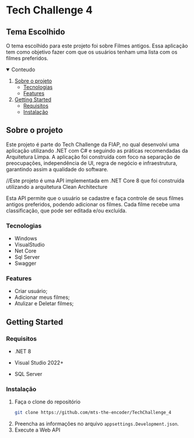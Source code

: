 # Tech Challenge 4

## Tema Escolhido

O tema escolhido para este projeto foi sobre Filmes antigos. Essa aplicação tem como objetivo fazer com que os usuários tenham uma lista com os filmes preferidos.

<details open="open">
  <summary>Conteudo</summary>
  <ol>
    <li>
      <a href="#sobre-o-projeto">Sobre o projeto</a>
      <ul>
        <li><a href="#built-with">Tecnologias</a></li>
        <li><a href="#features">Features</a></li>
      </ul>
    </li>
    <li>
      <a href="#getting-started">Getting Started</a>
      <ul>
        <li><a href="#requisitos">Requisitos</a></li>
        <li><a href="#instalação">Instalação</a></li>
      </ul>
    </li>
  </ol>
</details>

## Sobre o projeto

Este projeto é parte do Tech Challenge da FIAP, no qual desenvolvi uma aplicação utilizando .NET com C# e seguindo as práticas recomendadas da Arquitetura Limpa. A aplicação foi construída com foco na separação de preocupações, independência de UI, regra de negócio e infraestrutura, garantindo assim a qualidade do software.

//Este projeto é uma API implementada em .NET Core 8 que foi construída utilizando a arquitetura Clean Architecture

Esta API permite que o usuário se cadastre e faça controle de seus filmes antigos preferidos, podendo adicionar os filmes. Cada filme recebe uma classificação, que pode ser editada e/ou excluída.

### Tecnologias

- Windows 
- VisualStudio
- Net Core
- Sql Server
- Swagger

### Features

- Criar usuário;
- Adicionar meus filmes;
- Atulizar e Deletar filmes;

## Getting Started

### Requisitos

* .NET 8

* Visual Studio 2022+

* SQL Server

### Instalação

1. Faça o clone do repositório
   ```sh
   git clone https://github.com/mts-the-encoder/TechChallenge_4
   ```
2. Preencha as informações no arquivo `appsettings.Development.json`.
3. Execute a Web API
